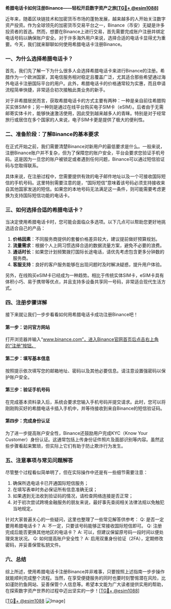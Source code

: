 **希腊电话卡如何注册Binance——轻松开启数字资产之旅[[TG💪+ @esim1088](https://t.me/s/esim1088)]**

近年来，随着区块链技术和加密货币市场的蓬勃发展，越来越多的人开始关注数字资产投资。作为全球领先的加密货币交易平台之一，Binance（币安）无疑是许多投资者的首选。然而，想要在Binance上进行交易，首先需要完成账户注册并绑定电话号码以确保账户安全。对于许多海外用户来说，选择合适的电话卡显得尤为重要。今天，我们就来聊聊如何使用希腊电话卡注册Binance。

### 一、为什么选择希腊电话卡？

首先，我们先了解一下为什么很多人会选择希腊电话卡来进行Binance的注册。希腊作为一个欧洲国家，其电信服务相对稳定且覆盖广泛，尤其适合那些希望通过海外电话卡注册国际平台的用户。此外，希腊电话卡的价格通常较为实惠，而且申请流程简单快捷，非常适合初次接触此类业务的新手。

对于非希腊居民而言，获取希腊电话卡的方式主要有两种：一种是亲自前往希腊购买实体SIM卡；另一种则是通过在线平台购买电子SIM卡（eSIM）。后者由于无需邮寄实体卡片，能够快速激活使用，因此受到越来越多人的青睐。特别是对于经常旅行或居住在多个国家的人来说，电子SIM卡更是提供了极大的便利性。

### 二、准备阶段：了解Binance的基本要求

在正式开始之前，我们需要清楚Binance对新用户的最低要求是什么。一般来说，注册Binance账户并不复杂，但为了保障您的账户安全，平台会要求您验证手机号码。这是因为一旦您的账户被锁定或者遇到任何问题，Binance可以通过短信验证码与您取得联系。

具体来说，在注册过程中，您需要提供有效的电子邮件地址以及一个可接收国际短信的手机号码。这里特别需要注意的是，“国际短信”意味着该号码必须支持接收来自其他国家发送的短信。如果您的本地号码无法满足这一条件，则可能需要考虑更换为支持国际短信功能的电话卡。

### 三、如何选择合适的希腊电话卡？

当决定使用希腊电话卡时，您可能会面临众多选项。以下几点可以帮助您更好地挑选适合自己的产品：

1. **价格因素**：不同服务商提供的套餐价格差异较大，建议提前做好预算规划。
2. **流量需求**：根据个人上网习惯选择合适的数据流量方案，避免不必要的浪费。
3. **通话时长**：如果您计划频繁拨打国际长途电话，请优先考虑包含更多分钟数的服务商。
4. **客服支持**：良好的客户服务能够在出现问题时及时解决疑惑，提升用户体验。

另外，在线购买eSIM卡已经成为一种趋势。相比于传统实体SIM卡，eSIM卡具有体积小巧、易于携带等优点，并且支持多设备共享同一号码，非常适合现代生活方式。

### 四、注册步骤详解

接下来就让我们一步步看看如何用希腊电话卡成功注册Binance吧！

#### 第一步：访问官方网站
打开浏览器并输入“www.binance.com”，进入Binance官网首页后点击右上角的“注册”按钮。

#### 第二步：填写基本信息
按照提示依次填写您的邮箱地址、密码以及其他必要信息。请注意设置强密码以保护账户安全。

#### 第三步：验证手机号码
在完成基本资料录入后，系统会要求您输入手机号码并提交请求。此时，您可以将刚刚购买好的希腊电话卡插入手机中，并等待接收到来自Binance的短信验证码。

#### 第四步：完成身份认证
为了进一步提高账户安全性，Binance还鼓励用户完成KYC（Know Your Customer）身份认证。这通常包括上传身份证件照片及面部识别等内容。虽然这些步骤看起来繁琐，但实际上它们有助于防止欺诈行为发生。

### 五、注意事项与常见问题解答

尽管整个过程看似简单明了，但在实际操作中还是有一些细节需要注意：

1. 确保所选电话卡已开通国际短信服务；
2. 在填写表单时务必保证所有信息准确无误；
3. 如果遇到无法收到验证码的情况，请检查网络连接是否正常；
4. 对于初次尝试跨境金融服务的朋友来说，最好事先查阅相关法律法规以免触犯当地规定。

针对大家普遍关心的一些疑问，这里也整理了一些常见解答供参考：
Q: 是否一定要用希腊电话卡？
A: 不一定，只要该号码能够正常接收国际短信即可。
Q: 注册完成后能否更换其他地区的电话卡？
A: 可以，但建议保留原号码一段时间以便处理突发状况。
Q: 如何提高账户安全性？
A: 启用双重身份验证（2FA），定期修改密码，并妥善保管私钥文件。

### 六、总结

综上所述，使用希腊电话卡注册Binance并非难事，只要按照上述指南一步步操作就能顺利完成整个流程。当然，在享受便捷服务的同时也要时刻警惕潜在风险，比如谨防钓鱼网站、妥善保管个人信息等。希望本文能为广大读者提供实用的帮助，在探索数字资产世界的过程中迈出坚实的一步！[[TG💪+ @esim1088](https://t.me/s/esim1088)]

[[TG💪+ @esim1088](https://t.me/s/esim1088) ![Image](https://i.postimg.cc/4NQfJmqS/Snipaste-2025-05-13-00-14-12.png)]
